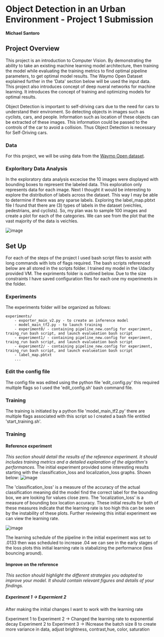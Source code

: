 # Object Detection in an Urban Environment - Project 1 Submission
**Michael Santoro**

## Project Overview

This project is an introduction to Computer Vision. By demonstrating the ability to take an existing machine learning model architecture, then training the model while evaluating the training metrics to find optimal pipeline parameters, to get optimal model results. The Waymo Open Dataset explained further in the 'Data' section below will be used the input data. This project also introduces concept of deep nueral networks for machine learning. It introduces the concept of training and optimizing models for optimal results.

Object Detection is important to self-driving cars due to the need for cars to understand their enviroment. So detecting objects in images such as cyclists, cars, and people. Information such as location of these objects can be extracted of these images. This information could be passed to the controls of the car to avoid a collision. Thus Object Detection is necessary for Self-Driving cars.

### Data

For this project, we will be using data from the [Waymo Open dataset](https://waymo.com/open/).

### Exploritory Data Analysis

In the exploratory data analysis excecise the 10 images were displayed with bounding boxes to represent the labeled data. This exploration only represents data for each image. Next I thought it would be interesting to explore the distribution of labels across the dataset. This way I may be able to determine if there was any sparse labels. Exploring the label_map.pbtxt file I found that there are (3) types of labels in the dataset (veichles, pedestrians, and cyclists). So, my plan was to sample 100 images and create a plot for each of the categories. We can see from the plot that the vast majority of the data is veichles.

![image](https://user-images.githubusercontent.com/74157573/177387214-2fac1053-fd40-4b8e-9df2-4ff7dfe2b0cc.png)

## Set Up
For each of the steps of the project I used bash script files to assist with long commands with lots of flags required. The bash scripts referenced below are all stored in the scripts folder. I trained my model in the Udacity provided VM. The expriments folder is outlined below. Due to the size constraints I have saved configuration files for each one my experiments in the folder.

### Experiments
The experiments folder will be organized as follows:
```
experiments/
    - exporter_main_v2.py - to create an inference model
    - model_main_tf2.py - to launch training
    - experiment0/ - containing pipeline_new.config for experiment, traing_run bash script, and launch evalueation bash script
    - experiment1/ - containing pipeline_new.config for experiment, traing_run bash script, and launch evalueation bash script
    - experiment2/ - containing pipeline_new.config for experiment, traing_run bash script, and launch evalueation bash script
    - label_map.pbtxt
    ...
```

### Edit the config file

The config file was edited using the python file 'edit_config.py' this required multiple flags so I used the 'edit_config.sh' bash command file.

### Training

The training is initiated by a python file 'model_main_tf2.py' there are multiple flags associated with this script so I created a bash file entitled 'start_training.sh'.

### Training
#### Reference experiment
*This section should detail the results of the reference experiment. It should includes training metrics and a detailed explanation of the algorithm's performances.*
The initial experiment provided some interesting results starting with the classification_loss and localization_loss graphs. Shown below:
![image](https://user-images.githubusercontent.com/74157573/179364402-05518990-21cb-40be-8162-f4a6104cafe5.png)

The 'classification_loss' is a measure of the accuracy of the actual classification meaning did the model find the correct label for the bounding box, we are looking for values close zero. The 'localization_loss' is a measure of bounding box location accuracy. These initial results for both of these measures indicate that the learning rate is too high this can be seen by the instability of these plots. Further reviewing this initial experiment we can view the learning rate.

![image](https://user-images.githubusercontent.com/74157573/179365333-d7c7ffdd-f517-48f1-baff-163c6ae455dc.png)

The learning schedule of the pipeline in the initial experiment was set to .0133 then was scheduled to increase .04 we can see in the early stages of the loss plots this initial learning rate is stabalizing the performance (less bouncing around).



#### Improve on the reference
*This section should highlight the different strategies you adopted to improve your model. It should contain relevant figures and details of your findings.*

##### Experiment 1 -> Expermient 2

After making the initial changes I want to work with the learning rate

Experiment 1 to Experiment 2 -> Changed the learning rate to exponential decay
Experiment 2 to Experiment 3 -> INcrease the batch size 8 to create more variance in data, adjust brightness, contrast,hue, color, saturation
